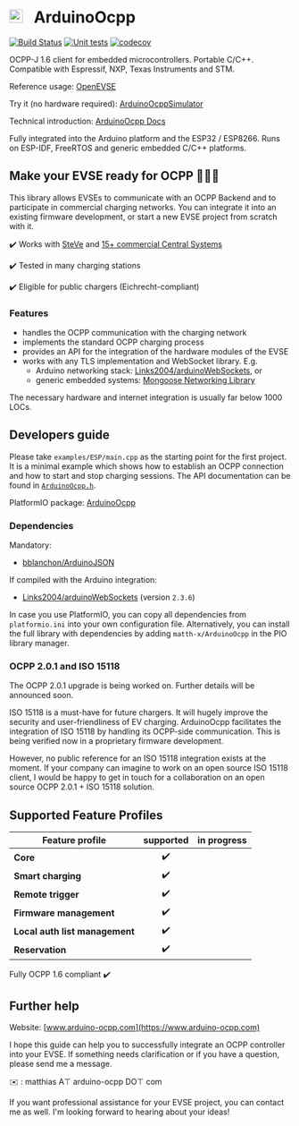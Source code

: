 # <img src="https://user-images.githubusercontent.com/63792403/133922028-fefc8abb-fde9-460b-826f-09a458502d17.png" alt="Icon" height="24"> &nbsp; ArduinoOcpp

[![Build Status]( https://github.com/matth-x/ArduinoOcpp/workflows/PlatformIO%20CI/badge.svg)](https://github.com/matth-x/ArduinoOcpp/actions)
[![Unit tests]( https://github.com/matth-x/ArduinoOcpp/workflows/Unit%20tests/badge.svg)](https://github.com/matth-x/ArduinoOcpp/actions)
[![codecov](https://codecov.io/github/matth-x/ArduinoOcpp/branch/develop/graph/badge.svg?token=UN6LO96HM7)](https://codecov.io/github/matth-x/ArduinoOcpp)

OCPP-J 1.6 client for embedded microcontrollers. Portable C/C++. Compatible with Espressif, NXP, Texas Instruments and STM.

Reference usage: [OpenEVSE](https://github.com/OpenEVSE/ESP32_WiFi_V4.x/blob/master/src/ocpp.cpp)

Try it (no hardware required): [ArduinoOcppSimulator](https://github.com/matth-x/ArduinoOcppSimulator)

Technical introduction: [ArduinoOcpp Docs](https://matth-x.github.io/ArduinoOcpp/intro-tech)

Fully integrated into the Arduino platform and the ESP32 / ESP8266. Runs on ESP-IDF, FreeRTOS and generic embedded C/C++ platforms.

## Make your EVSE ready for OCPP :car::electric_plug::battery:

This library allows EVSEs to communicate with an OCPP Backend and to participate in commercial charging networks. You can integrate it into an existing firmware development, or start a new EVSE project from scratch with it.

:heavy_check_mark: Works with [SteVe](https://github.com/RWTH-i5-IDSG/steve) and [15+ commercial Central Systems](https://www.arduino-ocpp.com/#h.314525e8447cc93c_81)

:heavy_check_mark: Tested in many charging stations

:heavy_check_mark: Eligible for public chargers (Eichrecht-compliant)

### Features

- handles the OCPP communication with the charging network
- implements the standard OCPP charging process
- provides an API for the integration of the hardware modules of the EVSE
- works with any TLS implementation and WebSocket library. E.g.
   - Arduino networking stack: [Links2004/arduinoWebSockets](https://github.com/Links2004/arduinoWebSockets), or
   - generic embedded systems: [Mongoose Networking Library](https://github.com/cesanta/mongoose)

The necessary hardware and internet integration is usually far below 1000 LOCs.

## Developers guide

Please take `examples/ESP/main.cpp` as the starting point for the first project. It is a minimal example which shows how to establish an OCPP connection and how to start and stop charging sessions. The API documentation can be found in [`ArduinoOcpp.h`](https://github.com/matth-x/ArduinoOcpp/blob/master/src/ArduinoOcpp.h).

PlatformIO package: [ArduinoOcpp](https://platformio.org/lib/show/11975/ArduinoOcpp)

### Dependencies

Mandatory:

- [bblanchon/ArduinoJSON](https://github.com/bblanchon/ArduinoJson)

If compiled with the Arduino integration:

- [Links2004/arduinoWebSockets](https://github.com/Links2004/arduinoWebSockets) (version `2.3.6`)

In case you use PlatformIO, you can copy all dependencies from `platformio.ini` into your own configuration file. Alternatively, you can install the full library with dependencies by adding `matth-x/ArduinoOcpp` in the PIO library manager.

### OCPP 2.0.1 and ISO 15118

The OCPP 2.0.1 upgrade is being worked on. Further details will be announced soon.

ISO 15118 is a must-have for future chargers. It will hugely improve the security and user-friendliness of EV charging. ArduinoOcpp facilitates the integration of ISO 15118 by handling its OCPP-side communication. This is being verified now in a proprietary firmware development.

However, no public reference for an ISO 15118 integration exists at the moment. If your company can imagine to work on an open source ISO 15118 client, I would be happy to get in touch for a collaboration on an open source OCPP 2.0.1 + ISO 15118 solution.

## Supported Feature Profiles

| Feature profile | supported | in progress |
| -------------- | :---------: | :-----------: |
| **Core** | :heavy_check_mark: |
| **Smart charging** | :heavy_check_mark: |
| **Remote trigger** | :heavy_check_mark: |
| **Firmware management** | :heavy_check_mark: |
| **Local auth list management** | :heavy_check_mark: |
| **Reservation** | :heavy_check_mark: |

Fully OCPP 1.6 compliant :heavy_check_mark:

## Further help

Website: [www.arduino-ocpp.com](https://www.arduino-ocpp.com)

I hope this guide can help you to successfully integrate an OCPP controller into your EVSE. If something needs clarification or if you have a question, please send me a message.

:envelope: : matthias A⊤ arduino-ocpp DО⊤ com

If you want professional assistance for your EVSE project, you can contact me as well. I'm looking forward to hearing about your ideas!
